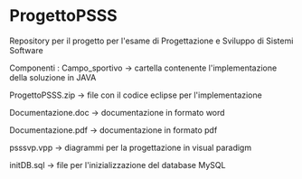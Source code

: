 # ProgettoPSSS
Repository per il progetto per l'esame di Progettazione e Sviluppo di Sistemi Software

Componenti :
Campo_sportivo -> cartella contenente l'implementazione della soluzione in JAVA

ProgettoPSSS.zip -> file con il codice eclipse per l'implementazione

Documentazione.doc -> documentazione in formato word

Documentazione.pdf -> documentazione in formato pdf

psssvp.vpp -> diagrammi per la progettazione in visual paradigm 

initDB.sql -> file per l'inizializzazione del database MySQL


